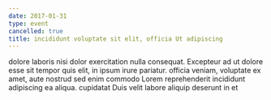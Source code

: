 ```yaml
---
date: 2017-01-31
type: event
cancelled: true
title: incididunt voluptate sit elit, officia Ut adipiscing
---
```

dolore laboris nisi dolor exercitation nulla consequat. Excepteur ad ut dolore esse sit tempor quis elit, in ipsum irure pariatur. officia veniam, voluptate ex amet, aute nostrud sed enim commodo Lorem reprehenderit incididunt adipiscing ea aliqua. cupidatat Duis velit labore aliquip deserunt in et